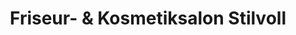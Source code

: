 ---
title: "Friseur- & Kosmetiksalon Stilvoll"
url: /grossolbersdorf/friseur-und-kosmetiksalon-stilvoll/
shop: Friseur
---